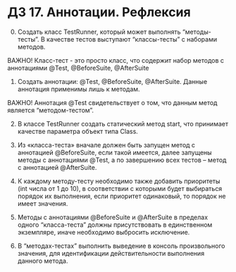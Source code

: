 # ДЗ 17. Аннотации. Рефлексия


0. Создать класс TestRunner, который может выполнять “методы-тесты”. В качестве тестов выступают “классы-тесты” с наборами методов.

ВАЖНО! Класс-тест - это просто класс, что содержит набор методов с аннотациями @Test, @BeforeSuite, @AfterSuite



1. Создать аннотации: @Test, @BeforeSuite, @AfterSuite. Данные аннотация применимы лишь к методам.

ВАЖНО! Аннотация @Test свидетельствует о том, что данным метод является “методом-тестом”.



2. В классе TestRunner создать статический метод start, что принимает качестве параметра объект типа Class.



3. Из «класса-теста» вначале должен быть запущен метод с аннотацией @BeforeSuite, если такой имеется, далее запущены методы с аннотациями @Test, а по завершению всех тестов – метод с аннотацией @AfterSuite.



4. К каждому  методу-тесту необходимо также добавить приоритеты (int числа от 1 до 10), в соответствии с которыми будет выбираться порядок их выполнения, если приоритет одинаковый, то порядок не имеет значения.



5. Методы с аннотациями @BeforeSuite и @AfterSuite в пределах одного “класса-теста” должны присутствовать в единственном экземпляре, иначе необходимо выбросить исключение.



6. В “методах-тестах” выполнить выведение в консоль произвольного значения, для идентификации действительности выполнения данного метода.